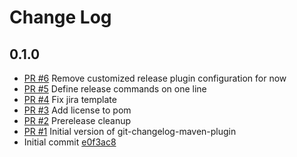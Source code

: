 # Change Log

## 0.1.0
* [PR #6](https://github.com/jakubplichta/git-changelog-maven-plugin/pull/6) Remove customized release plugin configuration for now
* [PR #5](https://github.com/jakubplichta/git-changelog-maven-plugin/pull/5) Define release commands on one line
* [PR #4](https://github.com/jakubplichta/git-changelog-maven-plugin/pull/4) Fix jira template
* [PR #3](https://github.com/jakubplichta/git-changelog-maven-plugin/pull/3) Add license to pom
* [PR #2](https://github.com/jakubplichta/git-changelog-maven-plugin/pull/2) Prerelease cleanup
* [PR #1](https://github.com/jakubplichta/git-changelog-maven-plugin/pull/1) Initial version of git-changelog-maven-plugin
* Initial commit [e0f3ac8](https://github.com/jakubplichta/git-changelog-maven-plugin/commit/e0f3ac8e24e9628c7101c9d5ae15ab1bf56c197a)


